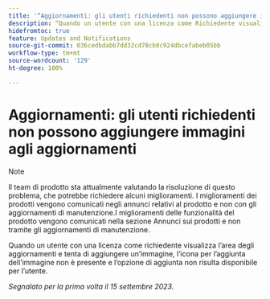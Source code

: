 ```yaml
---
title: '“Aggiornamenti: gli utenti richiedenti non possono aggiungere immagini agli aggiornamenti”'
description: “Quando un utente con una licenza come Richiedente visualizza l’area degli aggiornamenti e tenta di aggiungere un’immagine, l’icona per l’aggiunta dell’immagine non è presente e l’opzione di aggiunta non risulta disponibile per l’utente.”
hidefromtoc: true
feature: Updates and Notifications
source-git-commit: 036cedbdabb7dd32cd78cb0c924dbcefabeb05bb
workflow-type: tm+mt
source-wordcount: '129'
ht-degree: 100%

---
```



# Aggiornamenti: gli utenti richiedenti non possono aggiungere immagini agli aggiornamenti

>[!NOTE]
>
>Il team di prodotto sta attualmente valutando la risoluzione di questo problema, che potrebbe richiedere alcuni miglioramenti. I miglioramenti dei prodotti vengono comunicati negli annunci relativi al prodotto e non con gli aggiornamenti di manutenzione.I miglioramenti delle funzionalità del prodotto vengono comunicati nella sezione Annunci sui prodotti e non tramite gli aggiornamenti di manutenzione.

Quando un utente con una licenza come richiedente visualizza l’area degli aggiornamenti e tenta di aggiungere un’immagine, l’icona per l’aggiunta dell’immagine non è presente e l’opzione di aggiunta non risulta disponibile per l’utente.

_Segnalato per la prima volta il 15 settembre 2023._
